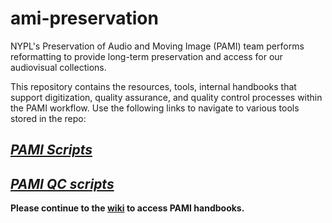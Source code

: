 # ami-preservation
NYPL's Preservation of Audio and Moving Image (PAMI) team performs reformatting to provide long-term preservation and access for our audiovisual collections. 

This repository contains the resources, tools, internal handbooks that support digitization, quality assurance, and quality control processes within the PAMI workflow. Use the following links to navigate to various tools stored in the repo:

## [***PAMI Scripts***](https://github.com/NYPL/ami-preservation/tree/master/pami_scripts)
## [***PAMI QC scripts***](https://github.com/NYPL/ami-preservation/tree/master/qc_scripts)

**Please continue to the [wiki](https://github.com/NYPL/ami-handbooks/wiki) to access PAMI handbooks.**